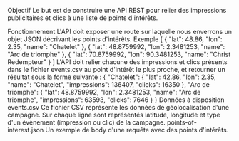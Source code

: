 Objectif
Le but est de construire une API REST pour relier des impressions publicitaires et clics à une liste de
points d'intérêts.

Fonctionnement
L'API doit exposer une route sur laquelle nous enverrons un objet JSON décrivant les points
d'intérêts.
Exemple
[
{
"lat": 48.86,
"lon": 2.35,
"name": "Chatelet"
},
{
"lat": 48.8759992,
"lon": 2.3481253,
"name": "Arc de triomphe"
},
{
"lat": 70.8759992,
"lon": 90.3481253,
"name": "Christ Redempteur"
}
]
L'API doit relier chacune des impressions et clics présents dans le fichier events.csv au point
d'intérêt le plus proche, et retourner un résultat sous la forme suivante :
{
"Chatelet": {
"lat": 42.86,
"lon": 2.35,
"name": "Chatelet",
"impressions": 136407,
"clicks": 16350
},
"Arc de triomphe": {
"lat": 48.8759992,
"lon": 2.3481253,
"name": "Arc de triomphe",
"impressions": 63593,
"clicks": 7646
}
}
Données à disposition
events.csv
Ce fichier CSV représente les données de géolocalisation d'une campagne. Sur chaque ligne sont
représentés latitude, longitude et type d'un évènement (impression ou clic) de la campagne.
points-of-interest.json
Un exemple de body d'une requête avec des points d'intérêts.
